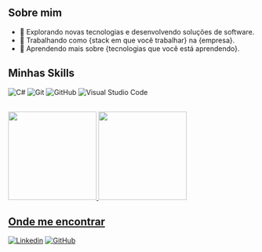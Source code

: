 <!--
**xofanna/xofanna** is a ✨ _special_ ✨ repository because its `README.md` (this file) appears on your GitHub profile.

Here are some ideas to get you started:

- 🔭 I’m currently working on ...
- 🌱 I’m currently learning ...
- 👯 I’m looking to collaborate on ...
- 🤔 I’m looking for help with ...
- 💬 Ask me about ...
- 📫 How to reach me: ...
- 😄 Pronouns: ...
- ⚡ Fun fact: ...
-->

## Sobre mim

- 🤔 Explorando novas tecnologias e desenvolvendo soluções de software.
- 💼 Trabalhando como {stack em que você trabalhar} na {empresa}.
- 🌱 Aprendendo mais sobre {tecnologias que você está aprendendo}.

## Minhas Skills

![C#](https://img.shields.io/badge/-C#-333333?style=flat&logo=C%2B%2B&logoColor=00599C)
![Git](https://img.shields.io/badge/-Git-333333?style=flat&logo=git)
![GitHub](https://img.shields.io/badge/-GitHub-333333?style=flat&logo=github)
![Visual Studio Code](https://img.shields.io/badge/-Visual%20Studio%20Code-333333?style=flat&logo=visual-studio-code&logoColor=007ACC)

<br/>

<div>
<a href="https://github.com/xofanna">
<img height="180em" src="https://github-readme-stats.vercel.app/api/top-langs/?username=xofanna&layout=compact&langs_count=7&theme=dracula"/>
<img height="180em" src="https://github-readme-stats.vercel.app/api?username=xofanna&show_icons=true&theme=dracula&include_all_commits=true&count_private=true"/>
</div>

## Onde me encontrar

[![Linkedin](https://img.shields.io/badge/-username-blue?style=flat-square&logo=Linkedin&logoColor=white&link=LINK-DO-SEU-LINKEDIN)](LINK-DO-SEU-LINKEDIN)
[![GitHub](https://img.shields.io/github/followers/xofanna?label=follow&style=social)](https://github.com/xofanna)

